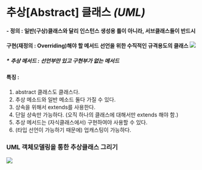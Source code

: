 # 추상[Abstract] 클래스 *(UML)*

#### - 정의 : 일반(구상)클래스와 달리 인스턴스 생성용 틀이 아니라, 서브클래스들이 반드시 				

####       구현(재정의 : Overriding)해야 할 메서드 선언을 위한 수직적인 규격용도의 클래스  ![](C:\Users\kosta\Desktop\3.png)

##### 	* 추상 메서드 :  선언부만 있고 구현부가 없는 메서드



#### 특징 : 

1. abstract 클래스도 클래스다.
2.  추상 메소드와 일반 메소드 둘다 가질 수 있다.
3. 상속을 위해서 extends를 사용한다.
4. 단일 상속만 가능하다. (오직 하나의 클래스에 대해서만 extends 해야 함.)
5. 추상 메서드는 (자식클래스에서) 구현하여야 사용할 수 있다.
6. (타입 선언이 가능하기 때문에) 업캐스팅이 가능하다.

### UML 객체모델링을 통한 추상클래스 그리기

![](C:\Users\kosta\AppData\Local\Temp\1535107539435.png)

###### 